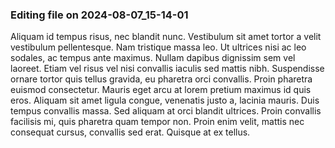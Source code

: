 

### Editing file on 2024-08-07_15-14-01

Aliquam id tempus risus, nec blandit nunc. Vestibulum sit amet tortor a velit vestibulum pellentesque. Nam tristique massa leo. Ut ultrices nisi ac leo sodales, ac tempus ante maximus. Nullam dapibus dignissim sem vel laoreet. Etiam vel risus vel nisi convallis iaculis sed mattis nibh. Suspendisse ornare tortor quis tellus gravida, eu pharetra orci convallis. Proin pharetra euismod consectetur. Mauris eget arcu at lorem pretium maximus id quis eros. Aliquam sit amet ligula congue, venenatis justo a, lacinia mauris. Duis tempus convallis massa. Sed aliquam at orci blandit ultrices. Proin convallis facilisis mi, quis pharetra quam tempor non. Proin enim velit, mattis nec consequat cursus, convallis sed erat. Quisque at ex tellus.


